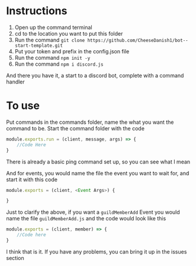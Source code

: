 # Instructions

1. Open up the command terminal 
2. cd to the location you want to put this folder
3. Run the command `git clone https://github.com/CheeseDanish1/bot--start-template.git`
4. Put your token and prefix in the config.json file
5. Run the command `npm init -y`
6. Run the command `npm i discord.js`


And there you have it, a start to a discord bot, complete with a command handler

# To use

Put commands in the commands folder, name the what you want the command to be. Start the command folder with the code
```js
module.exports.run = (client, message, args) => {
    //Code Here
}
```
There is already a basic ping command set up, so you can see what I mean


And for events, you would name the file the event you want to wait for, and start it with this code
```js
module.exports = (client, <Event Args>) {

}
```

Just to clarify the above, if you want a `guildMemberAdd` Event you would name the file `guildMemberAdd.js` and the code would look like this
```js
module.exports = (client, member) => {
    //Code here
}
```


I think that is it. If you have any problems, you can bring it up in the issues section